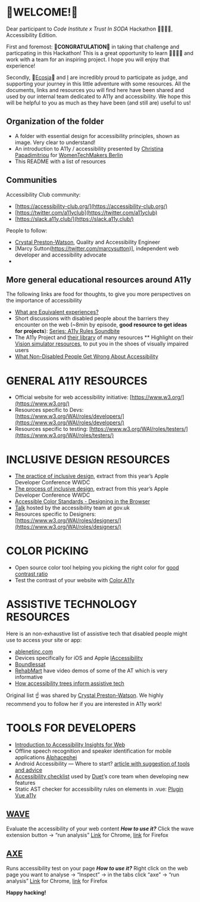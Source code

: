 # 🎉WELCOME!🎉

Dear participant to _Code Institute x Trust In SODA_ Hackathon 👩‍💻👨‍💻, Accessibility Edition.

First and foremost: 🎊**CONGRATULATION**🎊 in taking that challenge and particpating in this Hackathon! This is a great opportunity to learn 👩‍🏫👨‍🏫 and work with a team for an inspiring project. I hope you will enjoy that experience!

Secondly, 🌳[Ecosia](https://www.ecosia.org/)🌳 and [I](https://www.linkedin.com/in/jessyhalison/) are incredibly proud to participate as judge, and supporting your journey in this little adventure with some resources.
All the documents, links and resources you will find here have been shared and used by our internal team dedicated to A11y and accessibility. We hope this will be helpful to you as much as they have been (and still are) useful to us!


## Organization of the folder
* A folder with essential design for accessibility principles, shown as image. Very clear to understand!
* An introduction to A11y / accessibility presented by [Christina Papadimitriou](https://twitter.com/christinapap) for [WomenTechMakers Berlin](https://wtmberlin.com/)
* This README with a list of resources

## Communities
Accessibility Club community:
* [https://accessibility-club.org/](https://accessibility-club.org/)
* [https://twitter.com/a11yclub](https://twitter.com/a11yclub)
* [https://slack.a11y.club/](https://slack.a11y.club/)

People to follow:
* [Crystal Preston-Watson](https://twitter.com/ScopicEngineer), Quality and Accessibility Engineer
* [Marcy Sutton(https://twitter.com/marcysutton)], independent web developer and accessibility advocate
* 

## More general educational resources around A11y
The following links are food for thoughts, to give you more perspectives on the importance of accessibility
* [What are Equivalent experiences?](https://www.smashingmagazine.com/2020/05/equivalent-experiences-part1/)
* Short discussions with disabled people about the barriers they encounter on the web (~8min by episode, **good resource to get ideas for projects**): [Series: A11y Rules Soundbite](https://a11yrules.com/series/a11y-rules-soundbite/)
* The A11y Project and [their library](https://www.a11yproject.com/resources/) of many resources
** Highlight on their [Vision simulator resources](https://www.a11yproject.com/resources/#vision-simulators), to put you in the shoes of visually impaired users
* [What Non-Disabled People Get Wrong About Accessibility](https://yetanotherlefty.wordpress.com/2017/05/01/what-non-disabled-people-get-wrong-about-accessibility/)

# GENERAL A11Y RESOURCES
* Official website for web accessibility initiative: [https://www.w3.org/](https://www.w3.org/)
* Resources specific to Devs: [https://www.w3.org/WAI/roles/developers/](https://www.w3.org/WAI/roles/developers/)
* Resources specific to testing: [https://www.w3.org/WAI/roles/testers/](https://www.w3.org/WAI/roles/testers/)


# INCLUSIVE DESIGN RESOURCES

* [The practice of inclusive design](https://developer.apple.com/videos/play/wwdc2021/10275/), extract from this year’s Apple Developer Conference WWDC
* [The process of inclusive design](https://developer.apple.com/videos/play/wwdc2021/10304/), extract from this year’s Apple Developer Conference WWDC
* [Accessible Color Standards - Designing in the Browser](https://www.youtube.com/watch?app=desktop&v=sEDnmNtEaqQ)
* [Talk](https://docs.google.com/presentation/d/1SdHOInrE_tFqVZ6G4tNDb5FOG8Ki5eshQG1L-277Mfc/edit#slide=id.g2ba80dd944_6_39) hosted by the accessibility team at gov.uk
* Resources specific to Designers: [https://www.w3.org/WAI/roles/designers/](https://www.w3.org/WAI/roles/designers/)

# COLOR PICKING

* Open source color tool helping you picking the right color for [good contrast ratio](https://leonardocolor.io/?colorKeys=%236fa7ff&base=ffffff&ratios=3%2C4.5&mode=CAM02)
* Test the contrast of your website with [Color.A11y](https://color.a11y.com/)

# ASSISTIVE TECHNOLOGY RESOURCES

Here is an non-exhaustive list of assistive tech that disabled people might use to access your site or app:
* [ablenetinc.com](https://www.ablenetinc.com/)
* Devices specifically for iOS and Apple [IAccessibility](https://www.iaccessibility.com/)
* [Boundlessat](https://www.boundlessat.com/)
* [RehabMart](https://www.rehabmart.com/category/pediatric_assistive_technology.htm) have video demos of some of the AT which is very informative
* [How accessibility trees inform assistive tech](https://hacks.mozilla.org/2019/06/how-accessibility-trees-inform-assistive-tech/)

Original list ☝ was shared by [Crystal Preston-Watson](https://twitter.com/ScopicEngineer). We highly recommend you to follow her if you are interested in A11y work!

# TOOLS FOR DEVELOPERS

* [Introduction to Accessibility Insights for Web](https://www.youtube.com/watch?v=XVvBJoEe4Is)
* Offline speech recognition and speaker identification for mobile applications [Alphacephei](https://alphacephei.com/vosk/android)
* Android Accessibility — Where to start? [article with suggestion of tools and advice](https://medium.com/microsoft-mobile-engineering/android-accessibility-where-to-start-b7875045d9)
* [Accessibility checklist](https://www.duetds.com/accessibility/) used by [Duet](https://www.duetds.com)’s core team when developing new features
* Static AST checker for accessibility rules on elements in .vue: [Plugin Vue a11y](https://github.com/maranran/eslint-plugin-vue-a11y)


## [WAVE](https://wave.webaim.org/help)
Evaluate the accessibility of your web content
    **_How to use it?_** Click the wave extension button → “run analysis”
    [Link](https://chrome.google.com/webstore/detail/wave-evaluation-tool/jbbplnpkjmmeebjpijfedlgcdilocofh) for Chrome, [link](https://addons.mozilla.org/en-US/firefox/addon/wave-accessibility-tool/) for Firefox


## [AXE](https://www.deque.com/axe/)
Runs accessibility test on your page
    **_How to use it?_** Right click on the web page you want to analyse → “Inspect” → in the tabs click “axe” → “run analysis”
    [Link](https://chrome.google.com/webstore/detail/axe-devtools-web-accessib/lhdoppojpmngadmnindnejefpokejbdd) for Chrome, [link](https://addons.mozilla.org/en-US/firefox/addon/axe-devtools/) for Firefox


**Happy hacking!**